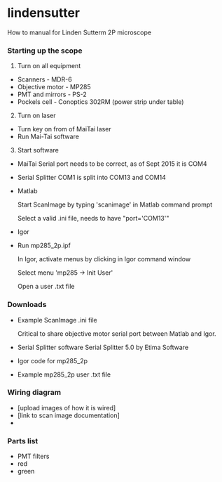 # lindensutter
How to manual for Linden Sutterm 2P microscope

### Starting up the scope

1. Turn on all equipment
 - Scanners - MDR-6
 - Objective motor - MP285
 - PMT and mirrors - PS-2
 - Pockels cell - Conoptics 302RM (power strip under table)

2. Turn on laser
 - Turn key on from of MaiTai laser
 - Run Mai-Tai software
 
3. Start software
 - MaiTai
 Serial port needs to be correct, as of Sept 2015 it is COM4

 - Serial Splitter
 COM1 is split into COM13 and COM14

 - Matlab
 
   Start ScanImage by typing 'scanimage' in Matlab command prompt
 
   Select a valid .ini file, needs to have "port='COM13'"

 - Igor
 - 
   Run mp285_2p.ipf
 
   In Igor, activate menus by clicking in Igor command window
 
   Select menu 'mp285 -> Init User'
 
   Open a user .txt file

### Downloads
 - Example ScanImage .ini file

   Critical to share objective motor serial port between Matlab and Igor.

 - Serial Splitter software
 Serial Splitter 5.0 by Etima Software

 - Igor code for mp285_2p
 - Example mp285_2p user .txt file
 
### Wiring diagram
 - [upload images of how it is wired]
 - [link to scan image documentation]
 - 

### Parts list
 - PMT filters
  - red
  - green
 
